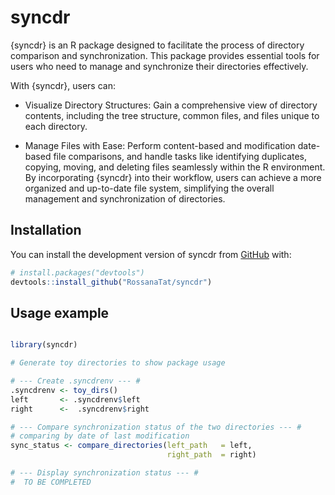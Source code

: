 
<!-- README.md is generated from README.Rmd. Please edit that file -->

# syncdr

<!-- badges: start -->
<!-- badges: end -->

{syncdr} is an R package designed to facilitate the process of directory
comparison and synchronization. This package provides essential tools
for users who need to manage and synchronize their directories
effectively.

With {syncdr}, users can:

- Visualize Directory Structures: Gain a comprehensive view of directory
  contents, including the tree structure, common files, and files unique
  to each directory.

- Manage Files with Ease: Perform content-based and modification
  date-based file comparisons, and handle tasks like identifying
  duplicates, copying, moving, and deleting files seamlessly within the
  R environment. By incorporating {syncdr} into their workflow, users
  can achieve a more organized and up-to-date file system, simplifying
  the overall management and synchronization of directories.

## Installation

You can install the development version of syncdr from
[GitHub](https://github.com/) with:

``` r
# install.packages("devtools")
devtools::install_github("RossanaTat/syncdr")
```

## Usage example

``` r

library(syncdr)

# Generate toy directories to show package usage

# --- Create .syncdrenv --- #
.syncdrenv <- toy_dirs()
left       <- .syncdrenv$left
right      <-  .syncdrenv$right

# --- Compare synchronization status of the two directories --- #
# comparing by date of last modification
sync_status <- compare_directories(left_path   = left,
                                   right_path  = right)

# --- Display synchronization status --- #
#  TO BE COMPLETED
```
